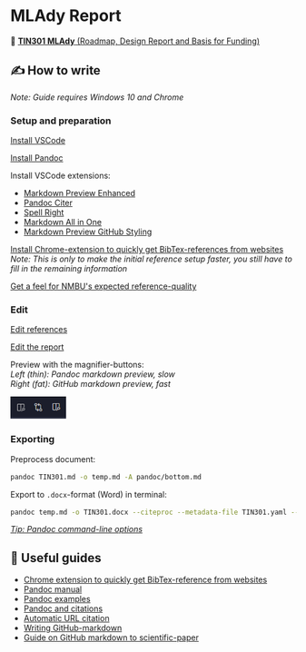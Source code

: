 # MLAdy Report

📄 [**TIN301 MLAdy** (Roadmap, Design Report and Basis for Funding)](TIN301.md)

## ✍ How to write

_Note: Guide requires Windows 10 and Chrome_

### Setup and preparation

[Install VSCode](https://code.visualstudio.com/)

[Install Pandoc](https://pandoc.org/installing.html)

Install VSCode extensions:

- [Markdown Preview Enhanced](https://marketplace.visualstudio.com/items?itemName=shd101wyy.markdown-preview-enhanced)
- [Pandoc Citer](https://marketplace.visualstudio.com/items?itemName=notZaki.pandocciter)
- [Spell Right](https://marketplace.visualstudio.com/items?itemName=ban.spellright)
- [Markdown All in One](https://marketplace.visualstudio.com/items?itemName=yzhang.markdown-all-in-one)
- [Markdown Preview GitHub Styling](https://marketplace.visualstudio.com/items?itemName=bierner.markdown-preview-github-styles)

[Install Chrome-extension to quickly get BibTex-references from websites](https://chrome.google.com/webstore/detail/bibtex-entry-from-url/mgpmgkhhbjgkpnanlmlhibjfgpdpgjec?hl=en)  
_Note: This is only to make the initial reference setup faster, you still have to fill in the remaining information_

[Get a feel for NMBU's expected reference-quality](https://www.nmbu.no/en/about-nmbu/library/write-and-cite/styles/examples-nmbu-style)

### Edit


[Edit references](pandoc/references.bib)

[Edit the report](TIN301.md)

Preview with the magnifier-buttons:  
_Left (thin): Pandoc markdown preview, slow_  
_Right (fat): GitHub markdown preview, fast_

![](images/preview-buttons.png)  

### Exporting

Preprocess document:  

```sh
pandoc TIN301.md -o temp.md -A pandoc/bottom.md
```

Export to `.docx`-format (Word) in terminal:

```sh
pandoc temp.md -o TIN301.docx --citeproc --metadata-file TIN301.yaml --reference-doc pandoc/design.docx
```

_[Tip: Pandoc command-line options](https://pandoc.org/MANUAL.html#default-files)_


## 📖 Useful guides

- [Chrome extension to quickly get BibTex-reference from websites](https://chrome.google.com/webstore/detail/bibtex-entry-from-url/mgpmgkhhbjgkpnanlmlhibjfgpdpgjec?hl=en)
- [Pandoc manual](https://pandoc.org/MANUAL.html)
- [Pandoc examples](https://pandoc.org/demos.html)
- [Pandoc and citations](https://rmarkdown.rstudio.com/authoring_bibliographies_and_citations.html)
- [Automatic URL citation](https://phiresky.github.io/blog/2019/pandoc-url2cite/)
- [Writing GitHub-markdown](https://github.com/adam-p/markdown-here/wiki/Markdown-Cheatsheet)
- [Guide on GitHub markdown to scientific-paper](https://gist.github.com/maxogden/97190db73ac19fc6c1d9beee1a6e4fc8)
